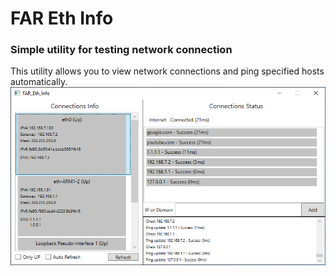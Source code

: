 # FAR Eth Info
### Simple utility for testing network connection
This utility allows you to view network connections and ping specified hosts automatically.
![Screen](https://github.com/FAR747/FAR_Eth_Info/blob/main/GitHub/FAR_Eth_Info_Screen0.png?raw=true)
